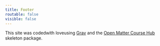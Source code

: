 ```yaml
---
title: Footer
routable: false
visible: false
---
```


This site was <i class="fa fa-code" aria-hidden="true" title="Coded"></i><span class="sr-only">coded</span>with <i class="fa fa-heart" aria-hidden="true" title="Love"></i><span class="sr-only">love</span>using <a href="http://getgrav.org">Grav</a> and the [Open Matter Course Hub](http://learn.hibbittsdesign.org/coursehub) skeleton package.
